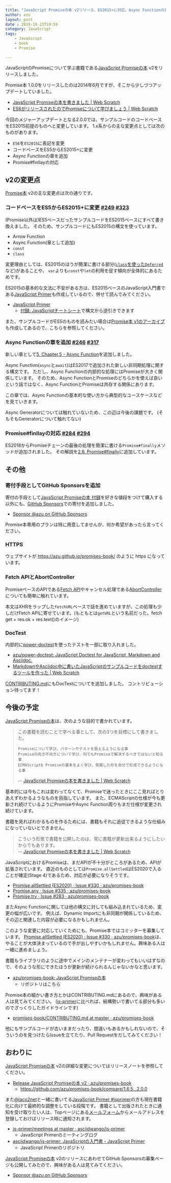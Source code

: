 ```yaml
---
title: "JavaScript Promiseの本 v2リリース、ES2015+に対応、Async Functionの章を追加"
author: azu
layout: post
date : 2019-10-23T19:59
category: JavaScript
tags:
    - JavaScript
    - book
    - Promise

---
```


JavaScriptのPromiseについて学ぶ書籍である[JavaScript Promiseの本](https://azu.github.io/promises-book/) v2をリリースしました。

Promise本 1.0.0をリリースしたのは2014年6月ですが、そこから少しづつアップデートしていました。

- [JavaScript Promiseの本を書きました | Web Scratch](https://efcl.info/2014/0623/res3943/)
- [ES6がリリースされたのでPromiseについて学びましょう | Web Scratch](https://efcl.info/2015/06/23/promises-book-v1.5/)

今回のメジャーアップデートとなる2.0.0では、サンプルコードのコードベースをES2015前提のものへと変更しています。
1.x系からの主な変更点としては次のものがあります。

- `ES6`を`ES2015`に表記を変更
- コードベースをES5からES2015+に変更
- Async Functionの章を追加
- Promise#finllayの対応

## v2の変更点

[Promise本](https://azu.github.io/promises-book/) v2の主な変更点は次の通りです。

### コードベースをES5からES2015+に変更 [#249](https://github.com/azu/promises-book/issues/249) [#323](https://github.com/azu/promises-book/issues/323)

(Promise以外は)ES5ベースだったサンプルコードをES2015ベースにすべて書き換えました。
そのため、サンプルコードにもES2015の構文を使っています。

- Arrow Function
- Async Function(章として追加)
- `const`
- `class`

変更理由としては、ES2015のほうが簡潔に書ける部分([`class`を使った`Deferred`](https://azu.github.io/promises-book/#deferred-and-promise)など)があることや、
`var`よりも`const`や`let`の利用を促す傾向が全体的にあるためです。

ES2015の基本的な文法に不安がある方は、ES2015ベースのJavaScript入門書である[JavaScript Primer](https://jsprimer.net/)も作成しているので、併せて読んでみてください。

- [JavaScript Primer](https://jsprimer.net/)
    - [付録: JavaScriptチートシート](https://jsprimer.net/cheetsheet/)で構文から逆引きできます

また、サンプルコードがES5のものを読みたい場合は[Promise本 v1のアーカイブ](https://azu.github.io/promises-book/archives/v1/)も作成してあるので、こちらを参照してください。

### Async Functionの章を追加 [#246](https://github.com/azu/promises-book/issues/246) [#317](https://github.com/azu/promises-book/issues/317)

新しい章として[5. Chapter.5 - Async Function](https://azu.github.io/promises-book/#chapter5-async-function)を追加しました。

Async Function(`async`と`await`)はES2017で追加された新しい非同期処理に関する構文です。
ただし、Async Functionの内部的な処理にはPromiseが大きく関係しています。
そのため、Async FunctionとPromiseのどちらかを使えば良いという話ではなく、Async FunctionとPromiseは共存する関係にあります。

この章では、Async Functionの基本的な使い方から典型的なユースケースなどを見ていきます。

Async Generatorについては触れていないため、この辺は今後の課題です。
(そもそもGeneratorについて触れてない)

### Promise#finllayの対応 [#284](https://github.com/azu/promises-book/issues/284) [#294](https://github.com/azu/promises-book/issues/294)

ES2018からPromiseチェーンの最後の処理を簡潔に書ける`Promise#finally`メソッドが追加されました。
その解説を[2.6. Promise#finally](https://azu.github.io/promises-book/#ch2-promise-finally)に追加しています。

## その他

### 寄付手段としてGitHub Sponsorsを追加

寄付の手段として[JavaScript Promiseの本 付録](https://gumroad.com/l/javascript-promise)を好きな値段をつけて購入する以外にも、[GitHub Sponsors](https://github.com/sponsors/azu)での寄付を追加しました。

- [Sponsor @azu on GitHub Sponsors](https://github.com/sponsors/azu)

Promise本専用のプランは特に用意してませんが、何か希望があったら言ってください。

### HTTPS

ウェブサイトが <https://azu.github.io/promises-book/> のように https になっています。

### Fetch APIとAbortController

PromiseベースのAPIである[Fetch API](https://developer.mozilla.org/ja/docs/Web/API/Fetch_API)やキャンセル処理である[AbortController](https://developer.mozilla.org/en-US/docs/Web/API/AbortController)についても簡単に触れています。

本文はXHRをラップした`fetchURL`ベースで話を進めていますが、この処理も少しだけFetch APIに寄せています。(もともとは`getURL`という名前だった。fetch get + res.ok + res.text()のイメージ)

### DocTest

内部的に[power-doctest](https://github.com/azu/power-doctest)を使ったテストを一部に取り入れました。

- [azu/power-doctest: JavaScript Doctest for JavaScript, Markdown and Asciidoc.](https://github.com/azu/power-doctest)
- [MarkdownやAsciidoc中に書いたJavaScriptのサンプルコードをdoctestするツールを作った | Web Scratch](https://efcl.info/2019/09/02/power-doctest-markdown-asciidoc/)

[CONTRIBUTING.md](https://github.com/azu/promises-book/blob/master/CONTRIBUTING.md#doctest)にもDocTestについてを追加しました。
コントリビューション待ってます！

## 今後の予定

[JavaScript Promiseの本](https://azu.github.io/promises-book/)は、次のような目的で書かれています。

> この書籍を読むことで学べる事として、次の3つを目標にして書きました。
>
>     Promiseについて学び、パターンやテストを扱えるようになる事
>     Promiseの向き不向きについて学び、何でもPromiseで解決するべきではないと知る事
>     ECMAScript6 Promiseの基本をよく学び、発展した形を自分で形成できるようになる事
>
> -- [JavaScript Promiseの本を書きました | Web Scratch](https://efcl.info/2014/0623/res3943/)

基本的には今もこれは変わってなくて、Promiseで迷ったときにここ見ればとりあえずわかるようなものを目指しています。
また、ECMAScriptの仕様が今も更新され続けているようにPromiseやAsync Function周りもまだ仕様が変更され続けています。

書籍を見ればわかるものを作るためには、書籍もそれに追従できるような仕組みになっていないとできません。

> こういう形態で書籍を公開したのは、常に書籍が更新出来るようにしたいからでもあります。  
> -- [JavaScript Promiseの本を書きました | Web Scratch](https://efcl.info/2014/0623/res3943/)

JavaScriptにおけるPromiseは、まだAPIが不十分がところがあるため、APIが拡張されています。
直近のものとしては`Promise.allSettled`はES2020で入ることが確定(Stage 4)であるため、対応が必要になりそうです。

- [Promise.allSettled (ES2020) · Issue #330 · azu/promises-book](https://github.com/azu/promises-book/issues/330)
- [Promise.any · Issue #335 · azu/promises-book](https://github.com/azu/promises-book/issues/335)
- [Promise.try · Issue #283 · azu/promises-book](https://github.com/azu/promises-book/issues/283)

またAsync Functionに関しては他の構文に対しても組み込まれているため、変更の幅が広いです。
例えば、Dynamic Importにも非同期が関係しているため、その辺と関連した内容が必要になるかもしれません。

このような変更に対応していくためにも、Promise本ではコミッターを募集しています。
[Promise.allSettled (ES2020) · Issue #330 · azu/promises-book](https://github.com/azu/promises-book/issues/330)は、やることが大体決まっているので手が出しやすいかもしれません。興味ある人は一緒に進めましょう。

書籍もライブラリのように途中でメインのメンテナーが変わってもいいはずなので、そのような形にできたほうが更新が続けられるんじゃないかなと思います。

- [azu/promises-book: JavaScript Promiseの本](https://github.com/azu/promises-book)
    - リポジトリはこちら

Promise本の細かい書き方とかはCONTRIBUTING.mdにあるので、興味がある人は見てみてください。
([js-primer](https://github.com/asciidwango/js-primer)に比べれば、結構勢いで書いてる部分も多いのでざっくりしたガイドラインです)

- [promises-book/CONTRIBUTING.md at master · azu/promises-book](https://github.com/azu/promises-book/blob/master/CONTRIBUTING.md)

他にもサンプルコードが古いままだったり、間違いもあるかもしれないので、そういうのを見つけたらIssueを立てたり、Pull Requestをだしてみてください！

## おわりに

[JavaScript Promiseの本](https://azu.github.io/promises-book/) v2の詳細な変更についてはリリースノートを参照してください。

- [Release JavaScript Promiseの本 v2 · azu/promises-book](https://github.com/azu/promises-book/releases/tag/2.0.0)
    - <https://github.com/azu/promises-book/compare/1.6.5...2.0.0>

また[@laco2net](https://twitter.com/laco2net)と一緒に書いてる[JavaScript Primer #jsprimer](https://jsprimer.net/)の方も現在書籍化に向けて最終的な調整をしている段階です。
書籍として出版されたときに通知を受け取りたい人は、Topページにある[メールフォーム](https://github.us13.list-manage.com/subscribe/post?u=fc41e11a2b9dc6f05350e0de0&id=7ab1594ae8)からメールアドレスを登録しておけばリリース時に通知されます。

- [js-primer/meetings at master · asciidwango/js-primer](https://github.com/asciidwango/js-primer/tree/master/meetings)
    - JavaScript Primerのミーティングログ
- [asciidwango/js-primer: JavaScriptの入門書 - JavaScript Primer](https://github.com/asciidwango/js-primer)
    - JavaScript Primerのリポジトリ

[JavaScript Promiseの本](https://azu.github.io/promises-book/) v2のリリースにあわせてGitHub Sponsorsの募集ページも公開してみたので、興味がある人は見てみてください。

- [Sponsor @azu on GitHub Sponsors](https://github.com/sponsors/azu)
